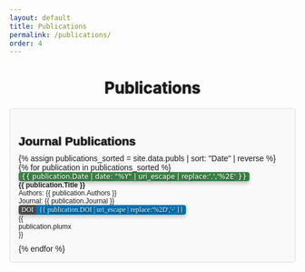 ```yaml
---
layout: default
title: Publications
permalink: /publications/
order: 4
---
```


<script type="text/javascript" src="//cdn.plu.mx/widget-popup.js"></script>

<style>
  .publications-container {
    background-color: #f9f9f9;
    border: 1px solid #ddd;
    border-radius: 5px;
    padding: 15px;
    margin-bottom: 20px;
    font-family: Arial, sans-serif;
  }
  
  .entry-container {
    width: 100%;
    font-family: Arial, sans-serif;
    display: inline-table;
    vertical-align: top
    }

    .eighty {
    width: 88%;
    
  }
  .twenty {
    width: 10%;
    
  }


h1 {
  text-shadow: 0 0 2px #140000;
}
  .publications-title {
    font-size: 1.5em;
    margin-bottom: 10px;
  }
  ul {
    list-style: none;
    padding: 0;
    margin: 0;
  }
  li {
    margin-bottom: 10px;
    font-size: 12px;
  }
  .badge-container {
    display: inline-block;
    font-family: "Times New Roman", Times, serif; /* Change font to Times New Roman */
    font-size: 12px;
    font-weight: normal;
    border-radius: 4px; /* Adjust border-radius as needed for roundness */
    overflow: hidden;
    box-shadow: 0 4px 6px rgba(0, 0, 0, 0.2); /* Shadow effect */
    text-shadow: 2px 2px 6px rgba(0, 0, 0, 0.8); /* Add shadow effect to the text */
    text-rendering: "geometricPrecision";
}
.content {
    display: inline-block;
    padding: 1px 5px;
    margin-right: 0; /* Remove margin between elements */
}
.doi {
    background-color: #4f4f4f;
    text-rendering: "geometricPrecision";
    color: #fff;
    font-family: "Verdana,Geneva,DejaVu Sans,sans-serif";
}
.badge {
    background-color: #0375b6;
    text-rendering: "geometricPrecision";
    color: #f2f0ec;
}
.yearbadge {
    font-family: "DejaVu Sans", Times, serif; /* Change font to Times New Roman */
    text-rendering: "geometricPrecision";
    font-size: 12px;
    background-color: #3c8448;
    color: #fff;
    display: inline-block;
    padding: 1px 5px;
    box-shadow: 0 4px 6px rgba(0, 0, 0, 0.2); /* Shadow effect */
    text-shadow: 2px 2px 4px rgba(0, 0, 0, 0.5); /* Add shadow effect to the text */
    border-radius: 4px; /* Adjust border-radius as needed for roundness */
}
</style>

<h1 align="center">Publications</h1>

<div class="publications-container">
    <h1 class="publications-title">Journal Publications</h1>
    <ul>
    {% assign publications_sorted = site.data.publs | sort: "Date" | reverse %}
    {% for publication in publications_sorted %}
      <li>
       <div class="entry-container">
            <div class="entry-container eighty">
                <span class="yearbadge">{{ publication.Date | date: "%Y" | uri_escape | replace:'.','%2E' }}</span> <strong>{{ publication.Title }}</strong><br>
                Authors: {{ publication.Authors }}<br>
                Journal: {{ publication.Journal }}<br>
                <a href="{{ publication.DOI }}" target="_blank" class="badge-link">
                    <div class="badge-container"><span class="content doi">DOI</span><span class="content badge badge-primary">{{ publication.DOI | uri_escape | replace:'%2D','-' }}</span></div>
                </a>
            </div>
            <div class="entry-container twenty">
                {{ publication.plumx }}
            </div>
        </div>
    </li>
    {% endfor %}
  </ul>
</div>
